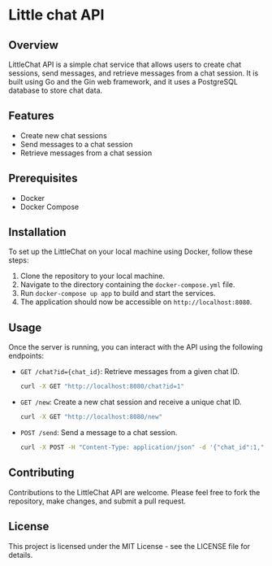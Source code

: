 # Little chat API

## Overview
LittleChat API is a simple chat service that allows users to create chat sessions, send messages, and retrieve messages from a chat session. It is built using Go and the Gin web framework, and it uses a PostgreSQL database to store chat data.

## Features
- Create new chat sessions
- Send messages to a chat session
- Retrieve messages from a chat session

## Prerequisites
- Docker
- Docker Compose

## Installation
To set up the LittleChat on your local machine using Docker, follow these steps:

1. Clone the repository to your local machine.
2. Navigate to the directory containing the `docker-compose.yml` file.
3. Run `docker-compose up app` to build and start the services.
4. The application should now be accessible on `http://localhost:8080`.

## Usage
Once the server is running, you can interact with the API using the following endpoints:

- `GET /chat?id={chat_id}`: Retrieve messages from a given chat ID.
  ```sh
  curl -X GET "http://localhost:8080/chat?id=1"
  ```
- `GET /new`: Create a new chat session and receive a unique chat ID.
  ```sh
  curl -X GET "http://localhost:8080/new"
  ```
- `POST /send`: Send a message to a chat session.
  ```sh
  curl -X POST -H "Content-Type: application/json" -d '{"chat_id":1,"sender_id":1,"text":"Hello, World!"}' "http://localhost:8080/send"
  ```

## Contributing
Contributions to the LittleChat API are welcome. Please feel free to fork the repository, make changes, and submit a pull request.

## License
This project is licensed under the MIT License - see the LICENSE file for details.
